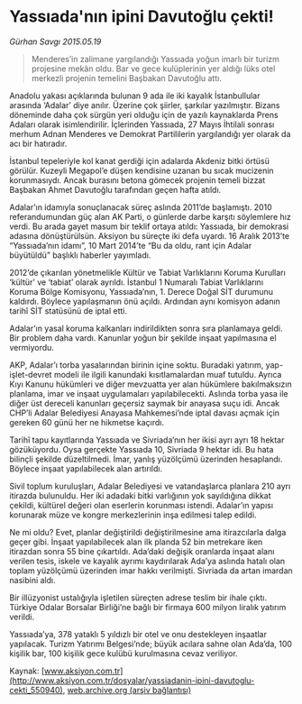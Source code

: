 # Yassıada'nın ipini Davutoğlu çekti!

*Gürhan Savgı 2015.05.19*

<div class="pNewsDetailMainContent ctx_content" itemprop="articleBody">
 <blockquote>
  <p>
   Menderes’in zalimane yargılandığı Yassıada yoğun imarlı bir turizm projesine mekân oldu. Bar ve gece kulüplerinin yer aldığı lüks otel merkezli projenin temelini Başbakan Davutoğlu attı.
  </p>
 </blockquote>
 <p>
  Anadolu yakası açıklarında bulunan 9 ada ile iki kayalık İstanbullular arasında ‘Adalar’ diye anılır. Üzerine çok şiirler, şarkılar yazılmıştır. Bizans döneminde daha çok sürgün yeri olduğu için de yazılı kaynaklarda Prens Adaları olarak isimlendirilir. İçlerinden Yassıada, 27 Mayıs İhtilali sonrası merhum Adnan Menderes ve Demokrat Partililerin yargılandığı yer olarak da acı bir hatıradır.
 </p>
 <p>
  İstanbul tepeleriyle kol kanat gerdiği için adalarda Akdeniz bitki örtüsü görülür. Kuzeyli Megapol’e düşen kendisine uzanan bu sıcak mucizenin korunmasıydı. Ancak burasını betona gömecek projenin temeli bizzat Başbakan Ahmet Davutoğlu tarafından geçen hafta atıldı.
 </p>
 <p>
  Adalar’ın idamıyla sonuçlanacak süreç aslında 2011’de başlamıştı. 2010 referandumundan güç alan AK Parti, o günlerde darbe karşıtı söylemlere hız verdi. Bu arada gayet masum bir teklif ortaya atıldı: Yassıada, bir demokrasi adasına dönüştürülsün. Aksiyon bu süreçte iki defa uyardı. 16 Aralık 2013’te “Yassıada’nın idamı”, 10 Mart 2014’te “Bu da oldu, rant için Adalar büyütüldü” başlıklı haberler yayımladı.
 </p>
 <p>
  2012’de çıkarılan yönetmelikle Kültür ve Tabiat Varlıklarını Koruma Kurulları ‘kültür’ ve ‘tabiat’ olarak ayrıldı. İstanbul 1 Numaralı Tabiat Varlıklarını Koruma Bölge Komisyonu, Yassıada’nın, 1. Derece Doğal SİT durumunu kaldırdı. Böylece yapılaşmanın önü açıldı. Ardından aynı komisyon adanın tarihî SİT statüsünü de iptal etti.
 </p>
 <p>
  Adalar’ın yasal koruma kalkanları indirildikten sonra sıra planlamaya geldi. Bir problem daha vardı. Kanunlar yoğun bir şekilde inşaat yapılmasına el vermiyordu.
 </p>
 <p>
  AKP, Adalar’ı torba yasalarından birinin içine soktu. Buradaki yatırım, yap-işlet-devret modeli ile ilgili kanundaki kısıtlamalardan muaf tutuldu. Ayrıca Kıyı Kanunu hükümleri ve diğer mevzuatta yer alan hükümlere bakılmaksızın planlama, imar ve inşaat uygulamaları yapılabilecekti. Aslında torba yasa ile diğer üst dereceli kanunları geçersiz saymak bir anayasa suçu idi. Ancak CHP’li Adalar Belediyesi Anayasa Mahkemesi’nde iptal davası açmak için gereken 60 günü her ne hikmetse kaçırdı.
 </p>
 <p>
  Tarihî tapu kayıtlarında Yassıada ve Sivriada’nın her ikisi ayrı ayrı 18 hektar gözüküyordu. Oysa gerçekte Yassıada 10, Sivriada 9 hektar idi. Bu hata bilinçli şekilde düzeltilmedi. İmar, yanlış yüzölçümü üzerinden hesaplandı. Böylece inşaat yapılabilecek alan artırıldı.
 </p>
 <p>
  Sivil toplum kuruluşları, Adalar Belediyesi ve vatandaşlarca planlara 210 ayrı itirazda bulunuldu. Her iki adadaki bitki varlığının yok sayıldığına dikkat çekildi, kültürel değeri olan eserlerin korunması istendi. Adalar’ın yapısı korunarak müze ve kongre merkezlerinin inşa edilmesi talep edildi.
 </p>
 <p>
  Ne mi oldu? Evet, planlar değiştirildi değiştirilmesine ama itirazcılarla dalga geçer gibi. İnşaat yapılabilecek alan ilk planda 52 bin metrekare iken itirazdan sonra 55 bine çıkartıldı. Ada’daki değişik oranlarda inşaat alanı verilen tesis, iskele ve kayalık ayrımı kaydırılarak Ada’ya aslında hatalı olan toplam yüzölçümü üzerinden imar hakkı verilmişti. Sivriada da artan imardan nasibini aldı.
 </p>
 <p>
  Bir illüzyonist ustalığıyla işletilen süreçten adrese teslim bir ihale çıktı. Türkiye Odalar Borsalar Birliği’ne bağlı bir firmaya 600 milyon liralık yatırım verildi.
 </p>
 <p>
  Yassıada’ya, 378 yataklı 5 yıldızlı bir otel ve onu destekleyen inşaatlar yapılacak. Turizm Yatırımı Belgesi’nde; büyük acılara sahne olan Ada’da, 100 kişilik bar, 100 kişilik gece kulübü kurulmasına cevaz veriliyor.
 </p>
</div>


Kaynak: [www.aksiyon.com.tr](http://www.aksiyon.com.tr/dosyalar/yassiadanin-ipini-davutoglu-cekti_550940), [web.archive.org (arşiv bağlantısı)](http://web.archive.org/web/20151213084732/http://www.aksiyon.com.tr/dosyalar/yassiadanin-ipini-davutoglu-cekti_550940)
